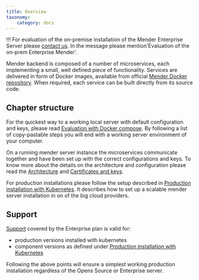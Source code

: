 ```yaml
---
title: Overview
taxonomy:
    category: docs
---
```


!!! For evaluation of the on-premise installation of the Mender Enterprise Server please [contact us](https://mender.io/contact-us). In the message please mention'Evaluation of the on-prem Enterprise Mender'.


Mender backend is composed of a number of microservices, each implementing a
small, well defined piece of functionality. Services are delivered in form of Docker images, available from official [Mender Docker repository](https://hub.docker.com/r/mendersoftware/?target=_blank). When required, each service can be built directly from its source code.


## Chapter structure

For the quickest way to a working local server with default configuration and keys, please read [Evaluation with Docker compose](../02.Evaluation-with-docker-compose/docs.md). By following a list of copy-pastable steps you will end with a working server environment of your computer.

On a running mender server instance the microservices communicate together and have been set up with the correct configurations and keys. To know more about the details on the architecture and configuration please read the [Architecture](01.Architecture/docs.md) and [Certificates and keys](02.Certificates-and-keys/docs.md).

For production installations please follow the setup described in [Production installation with Kubernetes](../04.Production-installation-with-kubernetes/docs.md). It describes how to set up a scalable mender server installation in on of the big cloud providers.

## Support

[Support](https://mender.io/support) covered by the Enterprise plan is valid for:

* production versions installed with kubernetes
* component versions as defined under [Production installation with Kubernetes](../04.Production-installation-with-kubernetes/docs.md)

Following the above points will ensure a simplest working production installation regardless of the Opens Source or Enterprise server.
